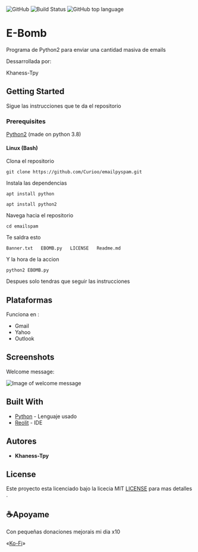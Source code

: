 ![GitHub](https://img.shields.io/github/license/curioo/emailpyspam)
![Build Status](https://img.shields.io/badge/Build-Passing-green)
![GitHub top language](https://img.shields.io/github/languages/top/curioo/emailpyspam)

# E-Bomb

Programa de Python2 para enviar una cantidad masiva de emails

Dessarrollada por:

Khaness-Tpy


## Getting Started

Sigue las instrucciones que te da el repositorio

### Prerequisites

[Python2](https://www.python.org/downloads/) (made on python 3.8)


#### Linux (Bash)

Clona el repositorio
```
git clone https://github.com/Curioo/emailpyspam.git
```

Instala las dependencias
```
apt install python

apt install python2
```

Navega hacia el repositorio
```
cd emailspam
```

Te saldra esto 
```
Banner.txt   EBOMB.py   LICENSE   Readme.md   

```

Y la hora de la accion 

```
python2 EBOMB.py
```
Despues solo tendras que seguir las instrucciones


## Plataformas

Funciona en :
* Gmail
* Yahoo
* Outlook 


## Screenshots

Welcome message:


![Image of welcome message](https://i.imgur.com/G1X8r49.png)

## Built With

* [Python](https://www.python.org) - Lenguaje usado
* [Reolit](https://Replit.com/) - IDE



## Autores

* **Khaness-Tpy** 


## License

Este proyecto esta licenciado bajo la licecia MIT
 [LICENSE](https://github.com/Khaness-Tpy/E-Bomb/blob/main/LICENSE)
  para mas detalles .


## ☕Apoyame 

Con pequeñas donaciones mejorais mi dia x10

«[Ko-Fi](https://ko-fi.com/sapygamer)»
